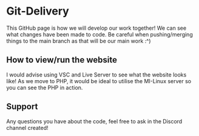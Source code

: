 # Git-Delivery

This GitHub page is how we will develop our work together! We can see what changes have been made to code. Be careful when pushing/merging things to the main branch as that will be our main work :^)


## How to view/run the website
I would advise using VSC and Live Server to see what the website looks like! As we move to PHP, it would be ideal to utilise the MI-Linux server so you can see the PHP in action.

## Support

Any questions you have about the code, feel free to ask in the Discord channel created!
